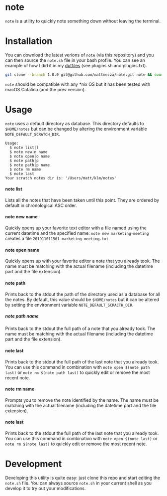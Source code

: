 note
===

`note` is a utility to quickly note something down without leaving the terminal.


Installation
===

You can download the latest verions of `note` (via this repository) and you can then source the `note.sh` file in your bash profile. You can see an example of how I did it in my [dotfiles](https://github.com/mattmezza/dotfiles) (see plugins.sh and plugins.txt).


```bash
git clone --branch 1.0.0 git@github.com/mattmezza/note.git note && source note/note.sh
```

`note` should be compatible with any *nix OS but it has been tested with macOS Catalina (and the prev version).


Usage
===

`note` uses a default directory as database. This directory defaults to `$HOME/notes` but can be changed by altering the environment variable `NOTE_DEFAULT_SCRATCH_DIR`.

```
Usage:
  $ note list|l
  $ note new|n name
  $ note open|o name
  $ note path|p
  $ note path|p name
  $ note rm name
  $ note last
Your scratch notes dir is: '/Users/matt/klm/notes'
```

#### note list

Lists all the notes that have been taken until this point. They are ordered by default in chronological ASC order.

#### note new name

Quickly opens up your favorite text editor with a file named using the current datetime and the specified name: `note new marketing-meeting` creates a file `201911011501-marketing-meeting.txt`

#### note open name

Quickly opens up with your favorite editor a note that you already took. The name must be matching with the actual filename (including the datetime part and the file extension).

#### note path

Prints back to the stdout the path of the directory used as a database for all the notes. By default, this value should be `$HOME/notes` but it can be altered by setting the environment variable `NOTE_DEFAULT_SCRACTH_DIR`.

##### note path name

Prints back to the stdout the full path of a note that you already took. The name must be matching with the actual filename (including the datetime part and the file extension).

#### note last

Prints back to the stdout the full path of the last note that you already took. You can use this command in combination with `note open $(note path last)` or `note rm $(note path last)` to quickly edit or remove the most recent note.

#### note rm name

Prompts you to remove the note identified by the name. The name must be matching with the actual filename (including the datetime part and the file extension).

#### note last

Prints back to the stdout the full path of the last note that you already took. You can use this command in combination with `note open $(note last)` or `note rm $(note last)` to quickly edit or remove the most recent note.


Development
===

Developing this utility is quite easy: just clone this repo and start editing the `note.sh` file. You can always source `note.sh` in your current shell as you develop it to try out your modifications.
